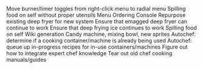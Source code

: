 Move burner/timer toggles from right-click menu to radial menu
Spilling food on self without proper utensils
Menu Ordering Console
Repurpose existing deep fryer for new system
Ensure that emagged deep fryer can continue to work
Ensure that deep frying ice continues to work
Spilling food on self
Wiki generation
Candy machine, mixing bowl, new sprites
Autochef: determine if a cooking container/machine is already being used
Autochef: queue up in-progress recipes for in-use containers/machines
Figure out how to integrate expert chef knowledge
Tear out old chef cooking manuals/guides
